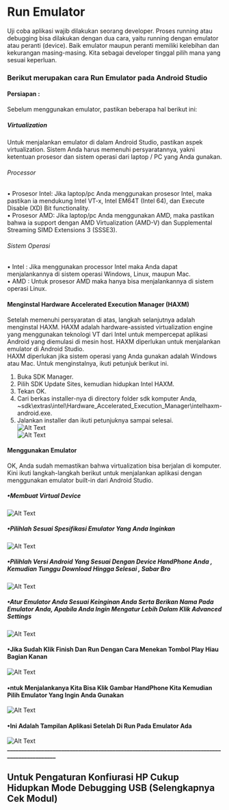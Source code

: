 # Run Emulator
Uji coba aplikasi wajib dilakukan seorang developer. Proses running atau debugging bisa dilakukan dengan dua cara, yaitu running dengan emulator atau peranti (device). Baik emulator maupun peranti memiliki kelebihan dan kekurangan masing-masing. Kita sebagai developer tinggal pilih mana yang sesuai  keperluan. <br>
### Berikut merupakan cara Run Emulator pada Android Studio <br>
#### Persiapan : <br>
Sebelum menggunakan emulator, pastikan beberapa hal berikut ini:  <br>
##### Virtualization <br>
Untuk menjalankan emulator di dalam Android Studio, pastikan aspek virtualization. Sistem Anda harus memenuhi persyaratannya, yakni ketentuan prosesor dan sistem operasi dari laptop / PC yang Anda gunakan. <br>
###### Processor <br>
•	Prosesor Intel: Jika laptop/pc Anda menggunakan prosesor Intel, maka pastikan ia mendukung Intel VT-x, Intel EM64T (Intel 64), dan Execute Disable (XD) Bit functionality. <br>
•	Prosesor AMD:  Jika laptop/pc Anda menggunakan AMD, maka pastikan bahwa ia support dengan AMD Virtualization (AMD-V) dan Supplemental Streaming SIMD Extensions 3 (SSSE3). <br>

###### Sistem Operasi <br>
•	Intel : Jika menggunakan processor Intel maka Anda dapat menjalankannya di sistem operasi Windows, Linux, maupun Mac. <br>
•	AMD : Untuk prosesor AMD maka hanya bisa menjalankannya di sistem operasi Linux. <br>

#### Menginstal Hardware Accelerated Execution Manager (HAXM) <br>
Setelah memenuhi persyaratan di atas, langkah selanjutnya adalah menginstal HAXM. HAXM adalah hardware-assisted virtualization engine yang menggunakan teknologi VT dari Intel untuk mempercepat aplikasi Android yang diemulasi di mesin host. HAXM diperlukan untuk menjalankan emulator di Android Studio. <br>
HAXM diperlukan jika sistem operasi yang Anda gunakan adalah Windows atau Mac. Untuk menginstalnya, ikuti petunjuk berikut ini. <br>
1.	Buka SDK Manager. <br>
2.	Pilih SDK Update Sites, kemudian hidupkan Intel HAXM. <br>
3.	Tekan OK. <br>
4.	Cari berkas installer-nya di directory folder sdk komputer Anda,
~sdk\extras\intel\Hardware_Accelerated_Execution_Manager\intelhaxm-android.exe. <br>
5.	Jalankan installer dan ikuti petunjuknya sampai selesai. <br>
![Alt Text](https://github.com/adam033/Run-Emulator/blob/master/Screenshot%20(235).png) <br>
![Alt Text](https://github.com/adam033/Run-Emulator/blob/master/Screenshot%20(236).png) <br>
#### Menggunakan Emulator <br>
OK, Anda sudah memastikan bahwa virtualization bisa berjalan di komputer. Kini ikuti langkah-langkah berikut untuk menjalankan aplikasi dengan menggunakan emulator built-in dari Android Studio. <br>

##### •Membuat Virtual Device <br>
![Alt Text](https://github.com/adam033/Run-Emulator/blob/master/Screenshot%20(228).png) <br>
##### •Pilihlah Sesuai Spesifikasi Emulator Yang Anda Inginkan <br>
![Alt Text](https://github.com/adam033/Run-Emulator/blob/master/Screenshot%20(229).png) <br>
##### •Pilihlah Versi Android Yang Sesuai Dengan Device HandPhone Anda , Kemudian Tunggu Download Hingga Selesai , Sabar Bro <br>
![Alt Text](https://github.com/adam033/Run-Emulator/blob/master/Screenshot%20(230).png) <br>
##### •Atur Emulator Anda Sesuai Keinginan Anda Serta Berikan Nama Pada Emulator Anda, Apabila Anda Ingin Mengatur Lebih Dalam Klik Advanced Settings <br>
![Alt Text](https://github.com/adam033/Run-Emulator/blob/master/Screenshot%20(231).png) <br>
####  •Jika Sudah Klik Finish Dan Run Dengan Cara Menekan Tombol Play Hiau Bagian Kanan <br>
![Alt Text](https://github.com/adam033/Run-Emulator/blob/master/Screenshot%20(232).png) <br>
####  •ntuk Menjalankanya Kita Bisa Klik Gambar HandPhone Kita Kemudian Pilih Emulator Yang Ingin Anda Gunakan <br>
![Alt Text](https://github.com/adam033/Run-Emulator/blob/master/Screenshot%20(233).png) <br>
####  •Ini Adalah Tampilan Aplikasi Setelah Di Run Pada Emulator Ada <br>
![Alt Text](https://github.com/adam033/Run-Emulator/blob/master/Screenshot%20(234).png) <br>
**____________________________________________________________________________________________** <br>
## Untuk Pengaturan Konfiurasi HP Cukup Hidupkan Mode Debugging USB (Selengkapnya Cek Modul)

  










